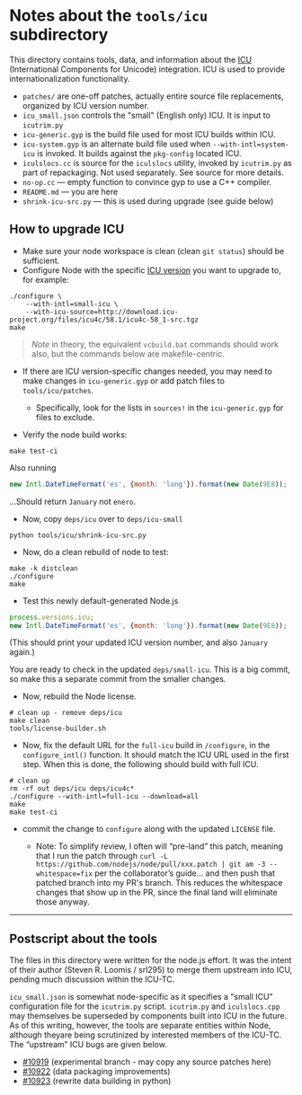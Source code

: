 # Notes about the `tools/icu` subdirectory

This directory contains tools, data, and information about the
[ICU](http://icu-project.org) (International Components for Unicode)
integration. ICU is used to provide internationalization functionality.

- `patches/` are one-off patches, actually entire source file replacements,
  organized by ICU version number.
- `icu_small.json` controls the "small" (English only) ICU. It is input to
  `icutrim.py`
- `icu-generic.gyp` is the build file used for most ICU builds within
  ICU. <!-- have fun -->
- `icu-system.gyp` is an alternate build file used when `--with-intl=system-icu`
  is invoked. It builds against the `pkg-config` located ICU.
- `iculslocs.cc` is source for the `iculslocs` utility, invoked by `icutrim.py`
  as part of repackaging. Not used separately. See source for more details.
- `no-op.cc` — empty function to convince gyp to use a C++ compiler.
- `README.md` — you are here
- `shrink-icu-src.py` — this is used during upgrade (see guide below)

## How to upgrade ICU

- Make sure your node workspace is clean (clean `git status`) should be
  sufficient.
- Configure Node with the specific [ICU version](http://icu-project.org/download)
  you want to upgrade to, for example:

```shell
./configure \
    --with-intl=small-icu \
    --with-icu-source=http://download.icu-project.org/files/icu4c/58.1/icu4c-58_1-src.tgz
make
```

> _Note_ in theory, the equivalent `vcbuild.bat` commands should work also,
> but the commands below are makefile-centric.

- If there are ICU version-specific changes needed, you may need to make
  changes in `icu-generic.gyp` or add patch files to `tools/icu/patches`.
  - Specifically, look for the lists in `sources!` in the `icu-generic.gyp` for
    files to exclude.

- Verify the node build works:

```shell
make test-ci
```

Also running

<!-- eslint-disable strict -->

```js
new Intl.DateTimeFormat('es', {month: 'long'}).format(new Date(9E8));
```

…Should return `January` not `enero`.

- Now, copy `deps/icu` over to `deps/icu-small`

```shell
python tools/icu/shrink-icu-src.py
```

- Now, do a clean rebuild of node to test:

```shell
make -k distclean
./configure
make
```

- Test this newly default-generated Node.js

<!-- eslint-disable strict -->

```js
process.versions.icu;
new Intl.DateTimeFormat('es', {month: 'long'}).format(new Date(9E8));
```

(This should print your updated ICU version number, and also `January` again.)

You are ready to check in the updated `deps/small-icu`. This is a big commit,
so make this a separate commit from the smaller changes.

- Now, rebuild the Node license.

```shell
# clean up - remove deps/icu
make clean
tools/license-builder.sh
```

- Now, fix the default URL for the `full-icu` build in `/configure`, in
the `configure_intl()` function. It should match the ICU URL used in the
first step.  When this is done, the following should build with full ICU.

```shell
# clean up
rm -rf out deps/icu deps/icu4c*
./configure --with-intl=full-icu --download=all
make
make test-ci
```

- commit the change to `configure` along with the updated `LICENSE` file.

  - Note: To simplify review, I often will “pre-land” this patch, meaning that
  I run the patch through `curl -L https://github.com/nodejs/node/pull/xxx.patch
  | git am -3 --whitespace=fix` per the collaborator’s guide… and then push that
  patched branch into my PR's branch. This reduces the whitespace changes that
  show up in the PR, since the final land will eliminate those anyway.

-----

## Postscript about the tools

The files in this directory were written for the node.js effort.
It was the intent of their author (Steven R. Loomis / srl295) to
merge them upstream into ICU, pending much discussion within the
ICU-TC.

`icu_small.json` is somewhat node-specific as it specifies a "small ICU"
configuration file for the `icutrim.py` script. `icutrim.py` and
`iculslocs.cpp` may themselves be superseded by components built into
ICU in the future. As of this writing, however, the tools are separate
entities within Node, although theyare being scrutinized by interested
members of the ICU-TC. The “upstream” ICU bugs are given below.

   * [#10919](http://bugs.icu-project.org/trac/ticket/10919)
     (experimental branch - may copy any source patches here)
   * [#10922](http://bugs.icu-project.org/trac/ticket/10922)
     (data packaging improvements)
   * [#10923](http://bugs.icu-project.org/trac/ticket/10923)
     (rewrite data building in python)
